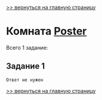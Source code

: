 

[>> вернуться на главную страницу](https://github.com/BEPb/tryhackme/blob/master/README.md)

# Комната [Poster](https://tryhackme.com/r/room/poster) 

Всего 1 заданиe:
## Задание 1

```commandline
Ответ не нужен
```

[>> вернуться на главную страницу](https://github.com/BEPb/tryhackme/blob/master/README.md)
